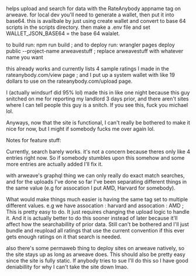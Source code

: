 helps upload and search for data with the RateAnybody appname tag on arweave.
for local dev you'll need to generate a wallet, then put it into base64. this is availbale by just using create wallet and convert to base 64 scripts in the scripts directory.
then make a .env file and set WALLET_JSON_BASE64 =  the base 64 walalet. 

to build run: npm run build ; and to deploy run: wrangler pages deploy public --project-name arweavestuff ; replace arweavestuff with whatever name you want

this already works and currently lists 4 sample ratings I made in the rateanybody.com/view page ; and I put up a system wallet with like 19 dollars to use on the rateanybody.com/upload page.

I (actually windsurf did 95% lol) made this in like one night because this guy snitched on me for reporting my landlord 3 days prior, and there aren't sites where I can tell people this guy is a snitch. If you see this, fuck you michael lol.

Anyways, now that the site is functional, I can't really be bothered to make it nice for now, but I might if somebody fucks me over again lol.

Notes for feature stuff:

Currently, search barely works. it's not a concern because theres only like 4 entries right now. So
if somebody stumbles upon this somehow and some more entries are actually added I'll fix it.

with arweave's graphql thing we can only really do exact match searches, and for the uploads I've done so far I've been separating different things in the same value (e.g for assocation I put AMD, Harvard for somebody).

What would make things much easier is having the same tag set to multiple different values. e.g we have assocation : harvard and assocation : AMD ; This is pretty easy to do. It just requires changing the upload logic to handle it. And it is actually better to do this sooner instead of later because it'll affect how the
searchabillity of prior data. Still can't be bothered and I'll just bundle and reupload all ratings that use the current convention if this ever gets enough ratings on it that search is needed.

also there's some permaweb thing to deploy sites on arweave natively, so the site stays up as long as arweave does. This should also be pretty easy since the site is fully static.
If anybody tries to sue I'll do this so I have good deniabillity for why I can't take the site down lmao.
